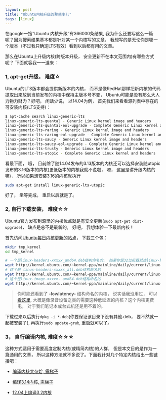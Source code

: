 ```yaml
---
layout: post
title: "Ubuntu内核升级的那些事儿"
tags: [linux]
---
```


在google一搜“Ubuntu 内核升级”有366000条结果, 我为什么还要写这么一篇呢？因为搜索结果基本都是针对某一个内核写的文章， 我想写的是无论你是哪一个版本（不过我只确定LTS有效）看到以后都有用的文章。

那么在Ubuntu上升级内核(跨版本升级， 安全更新不在本文范围内)有哪些方式呢？ 下面就容我一一道来：

### 1, apt-get升级， 难度☆

Ubuntu的LTS版本都会提供新版本的内核， 而不是像RedHat那样把新内核的代码提取出来放到当前发布的内核中保持主版本号不变， Ubuntu可能是没有那么大人力物力财力？好吧， 闲话少说， 以14.04为例， 首先我们来看看源列表中存在的可安装内核(LTS支持)：

```bash
$ apt-cache search linux-generic-lts
linux-generic-lts-quantal - Generic Linux kernel image and headers
linux-generic-lts-quantal-eol-upgrade - Complete Generic Linux kernel and headers
linux-generic-lts-raring - Generic Linux kernel image and headers
linux-generic-lts-raring-eol-upgrade - Complete Generic Linux kernel and headers
linux-generic-lts-saucy - Generic Linux kernel image and headers
linux-generic-lts-saucy-eol-upgrade - Complete Generic Linux kernel and headers
linux-generic-lts-trusty - Generic Linux kernel image and headers
linux-generic-lts-utopic - Complete Generic Linux kernel and headers
```

看最下面， 哦， 目前除了随14.04发布的3.13版本的内核还可以选择安装随utopic发布的3.16版本的内核(更低版本的内核我就不说啦， 嗯， 这里是讲升级内核的嘛)， 所以如果想安装3.16的内核就执行

```bash
sudo apt-get install linux-generic-lts-utopic
```

好了， 坐等完成， 重启以后就是了。

### 2, 自行下载安装， 难度☆☆

Ubuntu官方发布到源里的内核优点就是有安全更新(`sudo apt-get dist-upgrade`)， 缺点是总不是最新的， 好吧， 我想体验一下最新内核！

首先访问[Ubuntu每日内核更新的站点](http://kernel.ubuntu.com/~kernel-ppa/mainline/daily/current/)， 下载三个包：

```bash
mkdir tmp_kernel
cd tmp_kernel

# 一个是linux-headers-xxxxx_amd64.deb结构命名的， 如果你是32位机器就选linux-headers-xxxxx_i386.deb， 下同
wget http://kernel.ubuntu.com/~kernel-ppa/mainline/daily/current/linux-headers-3.19.0-999-generic_3.19.0-999.201501100206_amd64.deb
# 这个是 linux-headers-xxxxx_all.deb结构命名的
wget http://kernel.ubuntu.com/~kernel-ppa/mainline/daily/current/linux-headers-3.19.0-999_3.19.0-999.201501100206_all.deb
# 这个是linux-image-xxxxx-_amd64.deb结构命名的
wget http://kernel.ubuntu.com/~kernel-ppa/mainline/daily/current/linux-image-3.19.0-999-generic_3.19.0-999.201501100206_amd64.deb
```

> 你可能还看到了 ****-lowlatency-**** 结构命名的内核， 说实话我没用过， 可以[看这里](http://askubuntu.com/questions/126664/why-to-choose-low-latency-kernel-over-generic-or-realtime-ones), 大概是像录音设备之类的需要这种低延迟的内核？这个内核更费电， 对于我们笔记本或台式机还是用不着的。

下载过来以后执行`dpkg -i *.deb`(你要保证该目录下没有其他.deb， 要不然就一起被安装了), 再执行`sudo update-grub`, 重启就可以了。

### 3， 自行编译内核, 难度☆☆☆

这种方式适用于需要高度定制内核(或精简内核)的人群， 但是本文目的是作为一篇通用的文章， 所以这种方法就不多说了。下面我针对几个特定内核给出一些链接吧：

* [编译内核大杂烩, 需梯子](http://lmgtfy.com/?q=ubuntu+compile+kernel)

* [编译3.14内核, 需梯子](http://blog.pinguinplanet.de/2014/04/building-custom-kernel-314-on-ubuntu.html)

* [12.04上编译3.2内核](http://mitchtech.net/compile-linux-kernel-on-ubuntu-12-04-lts-detailed/)
